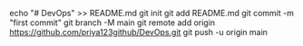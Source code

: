 echo "# DevOps" >> README.md
git init
git add README.md
git commit -m "first commit"
git branch -M main
git remote add origin https://github.com/priya123github/DevOps.git
git push -u origin main